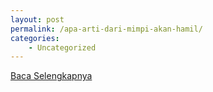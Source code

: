 ```yaml
---
layout: post
permalink: /apa-arti-dari-mimpi-akan-hamil/
categories:
    - Uncategorized
---
```


[Baca Selengkapnya](/02)